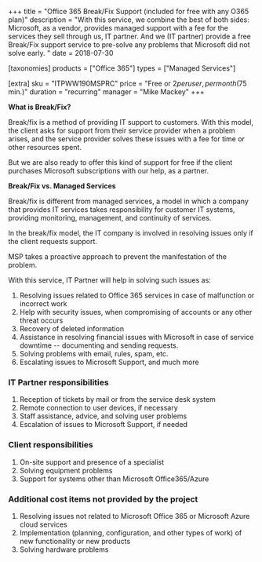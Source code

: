 +++
title = "Office 365 Break/Fix Support (included for free with any O365 plan)"
description = "With this service, we combine the best of both sides: Microsoft, as a vendor, provides managed support with a fee for the services they sell through us, IT partner. And we (IT partner) provide a free Break/Fix support service to pre-solve any problems that Microsoft did not solve early. "
date = 2018-07-30

[taxonomies]
products = ["Office 365"]
types = ["Managed Services"]

[extra]
sku = "ITPWW190MSPRC"
price = "Free or $2 per user, per month ($75 min.)"
duration = "recurring"
manager = "Mike Mackey"
+++

**What is Break/Fix?**

Break/fix is a method of providing IT support to customers. With this
model, the client asks for support from their service provider when a
problem arises, and the service provider solves these issues with a fee
for time or other resources spent.

But we are also ready to offer this kind of support for free if the
client purchases Microsoft subscriptions with our help, as a partner.

**Break/Fix vs. Managed Services**

Break/fix is different from managed services, a model in which a
company that provides IT services takes responsibility for customer IT
systems, providing monitoring, management, and continuity of services.

In the break/fix model, the IT company is involved in resolving
issues only if the client requests support.

MSP takes a proactive approach to prevent the manifestation of
the problem.

With this service, IT Partner will help in solving such issues as:

1.  Resolving issues related to Office 365 services in case of
    malfunction or incorrect work
2.  Help with security issues, when compromising of accounts or any
    other threat occurs
3.  Recovery of deleted information
4.  Assistance in resolving financial issues with Microsoft in case of
    service downtime -- documenting and sending requests.
5.  Solving problems with email, rules, spam, etc.
6.  Escalating issues to Microsoft Support, and much more

### IT Partner responsibilities

1.  Reception of tickets by mail or from the service desk system
2.  Remote connection to user devices, if necessary
3.  Staff assistance, advice, and solving user problems
4.  Escalation of issues to Microsoft Support, if needed

### Client responsibilities

1.  On-site support and presence of a specialist
2.  Solving equipment problems
3.  Support for systems other than Microsoft Office365/Azure

### Additional cost items not provided by the project

1.  Resolving issues not related to Microsoft Office 365 or Microsoft
    Azure cloud services
2.  Implementation (planning, configuration, and other types of work) of
    new functionality or new products
3.  Solving hardware problems

